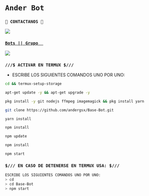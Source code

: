 # `Ander Bot`

### `👤 CONTACTANOS 👤`
<a href="http://wa.me/51912332440" target="blank"><img src="https://img.shields.io/badge/CREADOR_Ander-25D366?style=for-the-badge&logo=whatsapp&logoColor=white" />

### `Bots || Grupo  `

<a href="" target="blank"><img src="https://img.shields.io/badge/GRUPO_DE_SOPORTE-25D366?style=for-the-badge&logo=whatsapp&logoColor=white" />
</a>

### `///$ ACTIVAR EN TERMUX $///` 
- ESCRIBE LOS SIGUIENTES COMANDOS UNO POR UNO:
```bash
cd && termux-setup-storage
```

```bash
apt-get update -y && apt-get upgrade -y
```

```bash
pkg install -y git nodejs ffmpeg imagemagick && pkg install yarn
```

```bash
git clone https://github.com/andergsx/Base-Bot.git
```

```bash
yarn install
```

```bash
npm install
```

```bash
npm update
```

```bash
npm install
```

```bash
npm start
```

### `$/// EN CASO DE DETENERSE EN TERMUX USA: $///`
```bash
ESCRIBE LOS SIGUIENTES COMANDOS UNO POR UNO:
> cd 
> cd Base-Bot
> npm start
```

